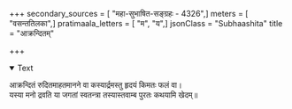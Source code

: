 +++
secondary_sources = [ "महा-सुभाषित-सङ्ग्रहः - 4326",]
meters = [ "वसन्ततिलका",]
pratimaala_letters = [ "म", "य",]
jsonClass = "Subhaashita"
title = "आक्रन्दितम्"

+++

<details open><summary>Text</summary>

आक्रन्दितं रुदितमाहतमानने वा कस्यार्द्रमस्तु हृदयं किमतः फलं वा।  
यस्या मनो द्रवति या जगतां स्वतन्त्रा तस्यास्तवाम्ब पुरतः कथयामि खेदम्॥
</details>
